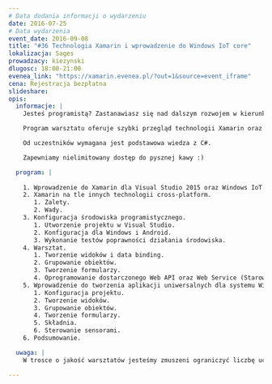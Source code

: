 ```yaml
---
# Data dodania informacji o wydarzeniu
date: 2016-07-25
# Data wydarzenia
event_date: 2016-09-08
title: "#36 Technologia Xamarin i wprowadzenie do Windows IoT core"
lokalizacja: Sages
prowadzacy: kiezynski
dlugosc: 18:00-21:00
evenea_link: "https://xamarin.evenea.pl/?out=1&source=event_iframe"
cena: Rejestracja bezpłatna
slideshare:
opis:
  informacje: |
    Jesteś programistą? Zastanawiasz się nad dalszym rozwojem w kierunku aplikacji mobilnych? Zrób pierwszy krok w kierunku poznania technologii Xamarin oraz systemu Windows IoT i weź udział w 3-godzinnych warsztatach.

    Program warsztatu oferuje szybki przegląd technologii Xamarin oraz programowania aplikacji uniwersalnych na system Windows IoT. Oprócz prezentacji, dla uczestników jest przygotowany warsztat, gdzie w praktyce będą mieli okazję samodzielnie wykonać przygotowane zadania.

    Od uczestników wymagana jest podstawowa wiedza z C#.

    Zapewniamy nielimitowany dostęp do pysznej kawy :)

  program: |
    
    1. Wprowadzenie do Xamarin dla Visual Studio 2015 oraz Windows IoT.
    2. Xamarin na tle innych technologii cross-platform.
       1. Zalety.
       2. Wady.
    3. Konfiguracja środowiska programistycznego.
       1. Utworzenie projektu w Visual Studio.
       2. Konfiguracja dla Windows i Android.
       3. Wykonanie testów poprawności działania środowiska.
    4. Warsztat.
       1. Tworzenie widoków i data binding.
       2. Grupowanie obiektów.
       3. Tworzenie formularzy.
       4. Oprogramowanie dostarczonego Web API oraz Web Service (Starowanie urządzeniem z systemem Windows IoT).
    5. Wprowadzenie do tworzenia aplikacji uniwersalnych dla systemu Windows IoT.
       1. Konfiguracja projektu.
       2. Tworzenie widoków.
       3. Grupowanie obiektów.
       4. Tworzenie formularzy.
       5. Składnia.
       6. Sterowanie sensorami.
    6. Podsumowanie.

  uwaga: |
    W trosce o jakość warsztatów jesteśmy zmuszeni ograniczyć liczbę uczestników. **Kwalifikacja odbywa się na podstawie odpowiedzi udzielonych w formularzu zgłoszeniowym oraz - w dalszym kroku - kolejności zgłoszeń.** Potwierdzenie udziału w warsztatach wraz z instrukcją przygotowania środowiska otrzymasz najpóźniej na 7 dni przed planowaną datą wydarzenia.

---
```

